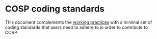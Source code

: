 # COSP coding standards
This document complements the [working practices](working_practices.md) with a minimal set of coding standards 
that users need to adhere to in order to contribute to COSP.
